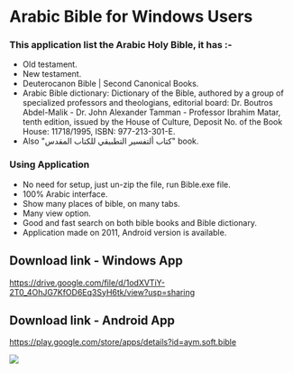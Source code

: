 # Arabic Bible for Windows Users

### This application list the Arabic Holy Bible, it has :-

-  Old testament.
- New testament.
- Deuterocanon Bible | Second Canonical Books.
- Arabic Bible dictionary: Dictionary of the Bible, authored by a group of specialized professors and theologians, editorial board: Dr. Boutros Abdel-Malik - Dr. John Alexander Tamman - Professor Ibrahim Matar, tenth edition, issued by the House of Culture, Deposit No. of the Book House: 11718/1995, ISBN: 977-213-301-E.
- Also "كتاب ألتفسير التطبيقي للكتاب المقدس" book.

### Using Application

- No need for setup, just un-zip the file, run Bible.exe file.
- 100% Arabic interface.
- Show many places of bible, on many tabs.
- Many view option.
- Good and fast search on both bible books and Bible dictionary.
- Application made on 2011, Android version is available.



## Download link - Windows App

https://drive.google.com/file/d/1odXVTiY-2T0_4OhJG7KfOD6Eq3SyH6tk/view?usp=sharing



## Download link - Android App

https://play.google.com/store/apps/details?id=aym.soft.bible



![](G:\Ayman_APP\Bible\Bible\RevOct21_R21\Bible_win\Bible_App.png)
